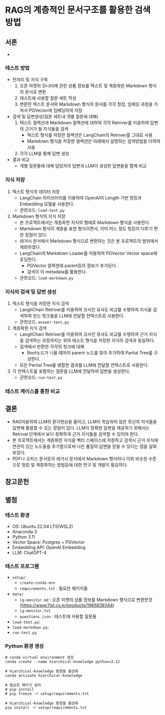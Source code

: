 # RAG의 계층적인 문서구조를 활용한 검색 방법

## 서론
* 

### 테스트 방법
* 전처리 및 지식 구축
    1. 오픈 마켓의 모니터에 관한 상품 정보를 텍스트 및 계층화한 Markdown 형식의 문서로 변환
    1. 테스트에 사용할 질문 세트 작성
    1. 변환한 텍스트 문서와 Markdown 형식의 문서를 각각  청킹, 임베딩 과정을 거쳐서 PGVector에 임베딩하여 저장
* 검색 및 답변생성(질문 세트내 개별 질문에 대해)
    1. 텍스트 컬렉션과 Markdown 컬렉션에 대하여 각각 Retriver를 이용하여 답변의 근거가 될 지식들을 검색
        * 텍스트 형식를 저장한 컬렉션은 LangChain의 Retriver를 그대로 사용
        * Markdown 형식을 저장한 컬렉션은 아래에서 설명하는 검색방법을 더하여 사용
    1. 각각 LLM을 통해 답변 생성
* 결과 비교
    * 개별 질문들에 대해 담당자의 답변과 LLM이 생성한 답변들을 함께 비교

### 지식 저장
1. 텍스트 형식의 데이터 저장
    * LangChain 라이브러리를 이용하여 OpenAI의 Length 기반 청킹과 Embedding 모델을 사용한다.
    * 관련코드: `load-text.py`
1. Markdown 형식의 지식 저장
    * 본 프로젝트에서는 계층화한 지식의 형태로 Markdown 형식을 사용한다.
    * Markdown 형식이 계층을 표현 형식이면서, 이미 어느 정도 청킹이 다루기 편한 장점이 있다.
    * 레거시 문서에서 Markdown 형식으로 변환하는 것은 본 프로젝트의 범위에서 제외하였다.
    * LangChain의 Markdown Loader를 이용하여 PGVector Vector space에 로딩한다.
        * PGVector 컬렉센에 parent등의 정보가 추가된다.
        * 검색이 이 metadata를 활용한다.
    * 관련코드: `load-markdown.py`

### 지식의 검색 밎 답변 생성
1. 텍스트 형식을 저장한 지식 검색
    * LanghChain Retriver를 이용하여 코사인 유사도 비교를 수행하여 지식을 검색하여 얻는 청크들을 LLM에 전달할 컨텍스트로 사용한다.
    * 관련코드: `answer-text.py`
1. 계층화한 지식 검색
    * LanghChain Retriver를 이용하여 코사인 유사도 비교를 수행하여 근거 지식을 검색하는 과정까지는 위의 테스트 형식을 저장한 지식의 검색과 동일하다.
    * 검색에서 반환한 각각의 청크에 대해
        * Root노드가 나올 떄까지 parent 노드를 찾아 추가하여 Partial Tree를 구성한다.
    * 모든 Partial Tree를 병합한 결과를 LLM에 전달할 컨텍스트로 사용한다.
1. 각 컨텍스트를 포함하는 질문을 LLM에 전달하여 답변을 생성한다.
    * 관련코드: `run-test.py`
### 테스트 케이스를 통한 비교

## 결론
* RAG이용하여 LLM의 환각현상을 줄이고, LLM이 학습하지 않은 최신의 지식들을 답변헤 활용할 수 있는 장점이 있다. LLM이 정확한 답변을 제공하기 위해서는 Retrival 단계에서 보다 정확하게 근거 지식들을 검색할 수 있어야 한다.
* 본 프로젝트에서는 계층화한 지식을 벡터 스페이스에 저장하고 검색시 근거 지식에 연관이 있는 노드들을 추가함으로써 나은 품질의 답변을 얻을 수 있다는 점을 살펴보았다.
* PDF나 오피스 문서등의 레거시 문서에서 Markdown 형식이나 이와 비슷한 수준으로 청킹 및 계층화하는 방법등에 대한 연구 및 개발이 필요하다.

## 참고문헌


## 별첨

### 테스트 환경
* OS: Ubuntu 22.04 LTS(WSL2)
* Anaconda 3
* Python 3.11
* Vector Space: Postgres + PGVector
* Embedding API: OpenAI Embedding
* LLM: ChatGPT-4

### 테스트 프로그램
* `setup/`
    * `create-conda-env`
    * `requirements.txt` : 필요한 패키지들
* `data/`
    * `lg-monitor.md` : 오픈 마켓의 상품 정보를 Markdown 형식으로 변환한것(https://www.11st.co.kr/products/1985839344)
    * `lg-monitor.txt`
    * `questions.json` : 테스트에 사용할 질문들
* `load-text.py`: 
* `load-markdown.py`: 
* `run-test.py` 

### Python 환경 생성
```
# conda virtual environment 생성
conda create --name hiarchical-knowledge python=3.12 

# hiarchical-knowledge 환경을 활성화
conda activate hiarchical-knowledge

# 필요한 패키기 설치
# pip install 
# pip freeze -r setup/requirements.txt

# hiarchical-knowledge 환경을 활성화
pip install -r setup/requirements.txt

```
